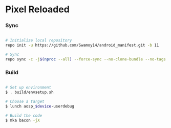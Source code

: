 # Pixel Reloaded #

### Sync ###

```bash

# Initialize local repository
repo init -u https://github.com/Swamoy14/android_manifest.git -b 11

# Sync
repo sync -c -j$(nproc --all) --force-sync --no-clone-bundle --no-tags
```

### Build ###

```bash

# Set up environment
$ . build/envsetup.sh

# Choose a target
$ lunch aosp_$device-userdebug

# Build the code
$ mka bacon -jX
```
